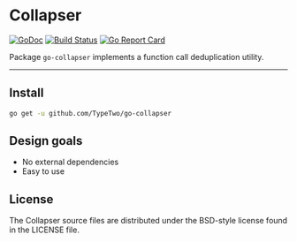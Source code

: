 Collapser
===

[![GoDoc](https://godoc.org/github.com/TypeTwo/go-collapser?status.svg)](https://godoc.org/github.com/TypeTwo/go-collapser)
[![Build Status](https://travis-ci.org/TypeTwo/go-collapser.svg?branch=master)](https://travis-ci.org/TypeTwo/go-collapser)
[![Go Report Card](https://goreportcard.com/badge/github.com/TypeTwo/go-collapser)](https://goreportcard.com/report/github.com/TypeTwo/go-collapser)

Package `go-collapser` implements a function call deduplication utility.

---

## Install

```sh
go get -u github.com/TypeTwo/go-collapser
```

## Design goals

- No external dependencies
- Easy to use

## License

The Collapser source files are distributed under the BSD-style license found in the LICENSE file.
